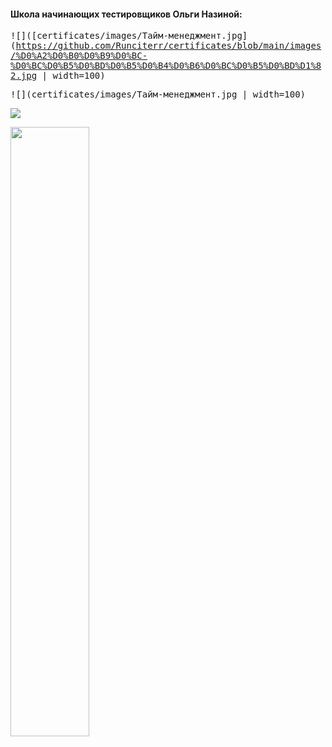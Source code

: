 #### Школа начинающих тестировщиков Ольги Назиной:
<kbd>![]([certificates/images/Тайм-менеджмент.jpg](https://github.com/Runciterr/certificates/blob/main/images/%D0%A2%D0%B0%D0%B9%D0%BC-%D0%BC%D0%B5%D0%BD%D0%B5%D0%B4%D0%B6%D0%BC%D0%B5%D0%BD%D1%82.jpg | width=100)</kbd>

<kbd>![](certificates/images/Тайм-менеджмент.jpg | width=100)</kbd>

<kbd>![](images/screenshots/TelegramResult.jpg)</kbd>

<img src="https://https://github.com/Runciterr/certificates/blob/main/images/%D0%A2%D0%B0%D0%B9%D0%BC-%D0%BC%D0%B5%D0%BD%D0%B5%D0%B4%D0%B6%D0%BC%D0%B5%D0%BD%D1%82.jpg" width=50% height=50%>
